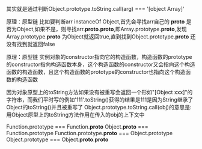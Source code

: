 <!-- Array.isArray -->
其实就是通过判断Object.prototype.toString.call(arg) === '[object Array]'
<!-- instanceOf -->
原理：原型链
比如要判断arr instanceOf Object,首先会寻找arr自己的 __proto__ 是否为Object,如果不是，则寻找arr.__proto__.__proto__,即Array.prototype.__proto__,发现Array.prototype.__proto__ 为Object就返回true,直到找到Object.prototype.__proto__ 还没有找到就返回false
<!-- constructor -->
原理：原型链
实例对象的constructor指向它的构造函数，构造函数的prototype的constructor指向构造函数本身，这个构造函数的constructor又会指向这个构造函数的构造函数，且这个构造函数的prototype的constructor也指向这个构造函数的构造函数
<!-- Object.prototype.toString.call() -->
因为对象原型上的toString方法如果没有被重写会返回一个形如"[Object xxx]"的字符串，而我们平时写的例如'111'.toString()获得的结果是111是因为String继承了Object的toString()并且被重写了
Object.prototype.toString.call(obj)的意思是:用Object原型上的toString方法作用在传入的obj的上下文中

<!-- 需要注意的是 -->
Function.prototype === Function.__proto__
Object.__proto__ === Function.prototype
Function.prototype.__proto__ === Object.prototype
Object.prototype === Object.__proto__.__proto__